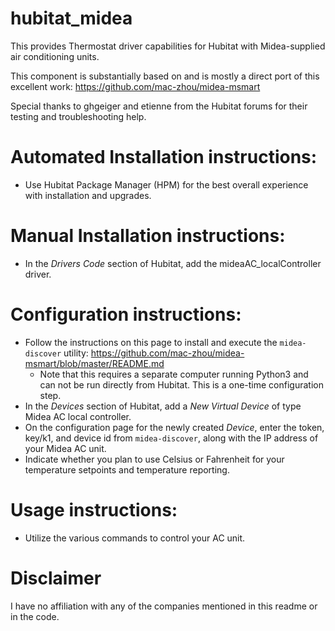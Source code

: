 # hubitat_midea

This provides Thermostat driver capabilities for Hubitat with Midea-supplied air conditioning units.

This component is substantially based on and is mostly a direct port of this excellent work: https://github.com/mac-zhou/midea-msmart

Special thanks to ghgeiger and etienne from the Hubitat forums for their testing and troubleshooting help.

# Automated Installation instructions:
* Use Hubitat Package Manager (HPM) for the best overall experience with installation and upgrades.

# Manual Installation instructions:
* In the *Drivers Code* section of Hubitat, add the mideaAC_localController driver.

# Configuration instructions:
* Follow the instructions on this page to install and execute the `midea-discover` utility: https://github.com/mac-zhou/midea-msmart/blob/master/README.md
    * Note that this requires a separate computer running Python3 and can not be run directly from Hubitat.  This is a one-time configuration step.
* In the *Devices* section of Hubitat, add a *New Virtual Device* of type Midea AC local controller.
* On the configuration page for the newly created *Device*, enter the token, key/k1, and device id from `midea-discover`, along with the IP address of your Midea AC unit.
* Indicate whether you plan to use Celsius or Fahrenheit for your temperature setpoints and temperature reporting.  


# Usage instructions:

* Utilize the various commands to control your AC unit.

# Disclaimer

I have no affiliation with any of the companies mentioned in this readme or in the code.
